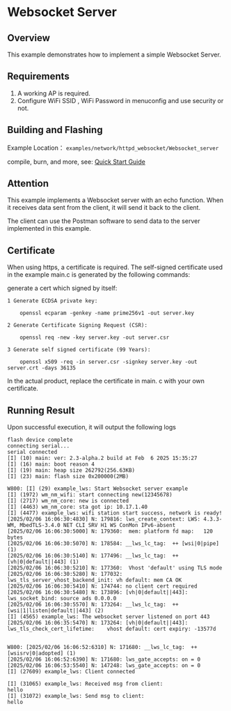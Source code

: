 # Websocket Server

## Overview
This example demonstrates how to implement a simple Websocket Server.

## Requirements
1. A working AP is required.
2. Configure WiFi SSID , WiFi Password in menuconfig and use security or not.

## Building and Flashing

Example Location： `examples/network/httpd_websocket/Websocket_server`

compile, burn, and more, see: [Quick Start Guide](Websocket://zone.winnermicro.net:60800/w800/en/latest/get_started/index.html)

## Attention

This example implements a Websocket server with an echo function. When it receives data sent from the client, it will send it back to the client.

The client can use the Postman software to send data to the server implemented in this example.

## Certificate

When using https, a certificate is required. The self-signed certificate used in the example main.c is generated by the following commands:

  generate a cert which signed by itself:

    1 Generate ECDSA private key:

        openssl ecparam -genkey -name prime256v1 -out server.key

    2 Generate Certificate Signing Request (CSR):

        openssl req -new -key server.key -out server.csr

    3 Generate self signed certificate (99 Years):

        openssl x509 -req -in server.csr -signkey server.key -out server.crt -days 36135

  In the actual product, replace the certificate in main. c with your own certificate.

## Running Result

Upon successful execution, it will output the following logs

```
flash device complete
connecting serial...
serial connected
[I] (10) main: ver: 2.3-alpha.2 build at Feb  6 2025 15:35:27
[I] (16) main: boot reason 4
[I] (19) main: heap size 262792(256.63KB)
[I] (23) main: flash size 0x200000(2MB)

W800: [I] (29) example_lws: Start Websocket server example
[I] (1972) wm_nm_wifi: start connecting new(12345678)
[I] (2717) wm_nm_core: new is connected
[I] (4463) wm_nm_core: sta got ip: 10.17.1.40
[I] (4477) example_lws: wifi station start success, network is ready!
[2025/02/06 16:06:30:4830] N: 179816: lws_create_context: LWS: 4.3.3-WM, MbedTLS-3.4.0 NET CLI SRV H1 WS ConMon IPv6-absent
[2025/02/06 16:06:30:5000] N: 179360:  mem: platform fd map:   120 bytes
[2025/02/06 16:06:30:5070] N: 178584: __lws_lc_tag:  ++ [wsi|0|pipe] (1)
[2025/02/06 16:06:30:5140] N: 177496: __lws_lc_tag:  ++ [vh|0|default||443] (1)
[2025/02/06 16:06:30:5210] N: 177360:  Vhost 'default' using TLS mode
[2025/02/06 16:06:30:5280] N: 177032: lws_tls_server_vhost_backend_init: vh default: mem CA OK
[2025/02/06 16:06:30:5410] N: 174744: no client cert required
[2025/02/06 16:06:30:5480] N: 173896: [vh|0|default||443]: lws_socket_bind: source ads 0.0.0.0
[2025/02/06 16:06:30:5570] N: 173264: __lws_lc_tag:  ++ [wsi|1|listen|default||443] (2)
[I] (4565) example_lws: The websocket server listened on port 443
[2025/02/06 16:06:35:5470] N: 173264: [vh|0|default||443]: lws_tls_check_cert_lifetime:    vhost default: cert expiry: -13577d


W800: [2025/02/06 16:06:52:6310] N: 171680: __lws_lc_tag:  ++ [wsisrv|0|adopted] (1)
[2025/02/06 16:06:52:6390] N: 171680: lws_gate_accepts: on = 0
[2025/02/06 16:06:53:5540] N: 147248: lws_gate_accepts: on = 0
[I] (27609) example_lws: Client connected

[I] (31065) example_lws: Received msg from client:
hello
[I] (31072) example_lws: Send msg to client:
hello
```
